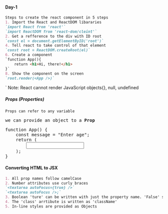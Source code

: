 
#### Day-1
```markdown
Steps to create the react component in 5 steps
1. Import the React and ReactDOM libararies
`import React from 'react'`
`import ReactDOM from 'react-dom/cleint'`
2. Get a refference to the div with ID root
`const el = document.getElementByID('root')`
4. Tell react to take control of that element
`const root = ReactDOM.createRoot(el)`
6. Create a component
`function App(){
	return <h1>Hi, there!</h1>
}`
8. Show the component on the screen
`root.render(<App />)`
```

` Note: React cannot render JavaScript objects{}, null, undefined


##### Props (Properties)
`Props can refer to any variable`
<pre>
we can provide an object to a <b>Prop</b>
</pre>

<pre>
function App() {
    const message = "Enter age";
    return (
        <input
            type="number"
            min={5}
            max={10}
            list={[1, 2, 3]}
            style={{ color: "red" }}
            alt={message}
        />
    );
}
</pre>

#### Converting HTML to JSX

```markdown
1. All prop names follow camelCase
2. Number attributes use curly braces 
`<textarea autoFocus={true} />`
`<textarea autoFocus />;`
3. Boolean 'ture' can be written with just the property name. 'False' should be written with curly braces
4. The 'class' arrtibute is written as 'className'
5. In-line styles are provided as Objects
```

